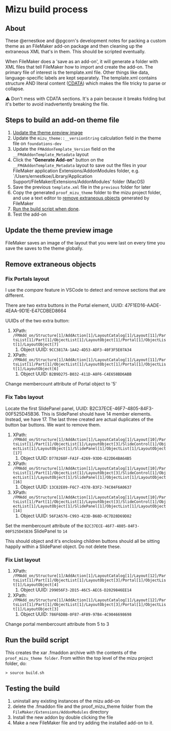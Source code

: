 # Mizu build process

## About
These @ernestkoe and @pgcorn's development notes for packing a custom theme as an FileMaker add-on package and then cleaning up the extraneous XML that's in them. This should be scripted eventually.

When FileMaker does a 'save as an add-on', it will generate a folder with XML files that tell FileMaker how to import and create the add-on. The primary file of interest is the template.xml file. Other things like data, language-specific labels are kept separately. The template.xml contains structure AND literal content ([CDATA](https://en.wikipedia.org/wiki/CDATA)) which makes the file tricky to parse or collapse.

:warning: Don't mess with CDATA sections. It's a pain because it breaks folding but it's better to avoid inadvertently breaking the file.

## Steps to build an add-on theme file
1. [Update the theme preview image](#update-the-theme-preview-image)
2. Update the `mizu_theme::__versionString` calculation field in the theme file on `foundations-dev`
3. Update the `FMAddonTemplate_Version` field on the `__FMdAddonTemplate_Metadata` layout
4. Click the "**Generate Add-on**" button on the `__FMdAddonTemplate_Metadata` layout to save out the files in your FileMaker application Extensions/AddonModules folder, e.g. `/Users/ernestkoe/Library/Application Support/FileMaker/Extensions/AddonModules' folder (MacOS)
5. Save the previous `template.xml` file in the `previous` folder for later
6. Copy the generated `proof_mizu_theme` folder to the mizu project folder, and use a text editor to [remove extraneous objects](#remove) generated by FileMaker
7. [Run the build script when done](#run-the-build-script).
8. Test the add-on

## Update the theme preview image
FileMaker saves an image of the layout that you were last on every time you save the saves to the theme globally.

## Remove extraneous objects

### Fix Portals layout

I use the *compare* feature in VSCode to detect and remove sections that are different.

There are two extra buttons in the Portal element, UUID: 47F1ED16-AADE-4EAA-9D1E-E47CDBED8664

UUIDs of the two extra button:

1. XPath: `/FMAdd_on/Structure[1]/AddAction[1]/LayoutCatalog[1]/Layout[11]/PartsList[1]/Part[1]/ObjectList[1]/LayoutObject[1]/Portal[1]/ObjectList[1]/LayoutObject[7]`
   1. Object UUID: `9CC3817A-1A42-4D53-ADF3-40F3F5E07A34`
2. XPath: `/FMAdd_on/Structure[1]/AddAction[1]/LayoutCatalog[1]/Layout[11]/PartsList[1]/Part[1]/ObjectList[1]/LayoutObject[1]/Portal[1]/ObjectList[1]/LayoutObject[6]`
   1.  Object UUID: `B2B9D275-B032-411D-A8F6-C4E658BD6ABB`

Change membercount attribute of Portal object to '5'

### Fix **Tabs** layout
   
Locate the first SlidePanel panel, UUID: B2C37ECE-46F7-4805-84F3-00F525D45B36. This is SlidePanel should have 14 member elements. Instead, we have 17. The last three created are actual duplicates of the button bar buttons. We want to remove them. 
   
1. XPath: `/FMAdd_on/Structure[1]/AddAction[1]/LayoutCatalog[1]/Layout[10]/PartsList[1]/Part[1]/ObjectList[1]/LayoutObject[3]/SlideControl[1]/ObjectList[1]/LayoutObject[1]/SlidePanel[1]/ObjectList[1]/LayoutObject[17]`
   1. Object UUID: `D778260F-FA1F-4269-93D0-622D64BA64B5`
2. XPath: `/FMAdd_on/Structure[1]/AddAction[1]/LayoutCatalog[1]/Layout[10]/PartsList[1]/Part[1]/ObjectList[1]/LayoutObject[3]/SlideControl[1]/ObjectList[1]/LayoutObject[1]/SlidePanel[1]/ObjectList[1]/LayoutObject[16]`
   1. Object UUID: `13C82E09-F6C7-4378-B3F2-74C04F6A0637`
3. XPath: `/FMAdd_on/Structure[1]/AddAction[1]/LayoutCatalog[1]/Layout[10]/PartsList[1]/Part[1]/ObjectList[1]/LayoutObject[3]/SlideControl[1]/ObjectList[1]/LayoutObject[1]/SlidePanel[1]/ObjectList[1]/LayoutObject[14]`
   1. Object UUID: `56F2A576-C993-423D-B68D-0C7D28D69D82`

Set the membercount attribute of the `B2C37ECE-46F7-4805-84F3-00F525D45B36` SlidePanel to `14`

This should object and it's enclosing children buttons should all be sitting happily within a SlidePanel object. Do not delete these.

### Fix **List** layout

1. XPath: `/FMAdd_on/Structure[1]/AddAction[1]/LayoutCatalog[1]/Layout[12]/PartsList[1]/Part[1]/ObjectList[1]/LayoutObject[3]/Portal[1]/ObjectList[1]/LayoutObject[4]`
   1. Object UUID: `299056F3-2D15-46C5-AEC6-D2029846EE14`
2. XPath: `/FMAdd_on/Structure[1]/AddAction[1]/LayoutCatalog[1]/Layout[12]/PartsList[1]/Part[1]/ObjectList[1]/LayoutObject[3]/Portal[1]/ObjectList[1]/LayoutObject[3]`
   1. Object UUID: `786F6D8B-0F87-4F89-97B4-4C9046698698`
 
Change portal membercount attribute from 5 to 3

## Run the build script
This creates the xar .fmaddon archive with the contents of the `proof_mizu_theme folder`. From within the top level of the mizu project folder, do:

```
> source build.sh
```

## Testing the build
1. uninstall any existing instances of the mizu add-on
2. delete the .fmaddon file and the proof_mizu_theme folder from the `FileMaker/Extensions/AddonModules` directory
3. Install the new addon by double clicking the file
4. Make a new FileMaker file and try adding the installed add-on to it.